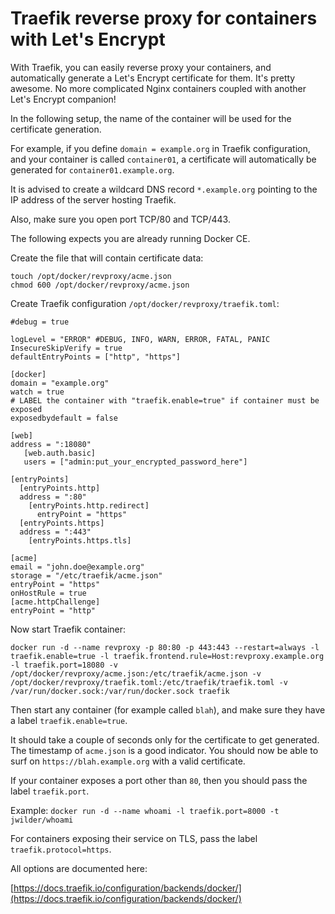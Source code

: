 # Traefik reverse proxy for containers with Let's Encrypt

With Traefik, you can easily reverse proxy your containers, and automatically generate a Let's Encrypt certificate for them. It's pretty awesome. No more complicated Nginx containers coupled with another Let's Encrypt companion!

In the following setup, the name of the container will be used for the certificate generation.

For example, if you define `domain = example.org` in Traefik configuration, and your container is called `container01`, a certificate will automatically be generated for `container01.example.org`.

It is advised to create a wildcard DNS record `*.example.org` pointing to the IP address of the server hosting Traefik.

Also, make sure you open port TCP/80 and TCP/443.

The following expects you are already running Docker CE.

Create the file that will contain certificate data:

```
touch /opt/docker/revproxy/acme.json
chmod 600 /opt/docker/revproxy/acme.json
```
Create Traefik configuration `/opt/docker/revproxy/traefik.toml`:

```
#debug = true

logLevel = "ERROR" #DEBUG, INFO, WARN, ERROR, FATAL, PANIC
InsecureSkipVerify = true 
defaultEntryPoints = ["http", "https"]

[docker]
domain = "example.org"
watch = true
# LABEL the container with "traefik.enable=true" if container must be exposed
exposedbydefault = false

[web]
address = ":18080"
   [web.auth.basic]
   users = ["admin:put_your_encrypted_password_here"]

[entryPoints]
  [entryPoints.http]
  address = ":80"
    [entryPoints.http.redirect]
      entryPoint = "https"
  [entryPoints.https]
  address = ":443"
    [entryPoints.https.tls]

[acme]
email = "john.doe@example.org"
storage = "/etc/traefik/acme.json"
entryPoint = "https"
onHostRule = true
[acme.httpChallenge]
entryPoint = "http"
```

Now start Traefik container:

```
docker run -d --name revproxy -p 80:80 -p 443:443 --restart=always -l traefik.enable=true -l traefik.frontend.rule=Host:revproxy.example.org -l traefik.port=18080 -v /opt/docker/revproxy/acme.json:/etc/traefik/acme.json -v /opt/docker/revproxy/traefik.toml:/etc/traefik/traefik.toml -v /var/run/docker.sock:/var/run/docker.sock traefik
```

Then start any container (for example called `blah`), and make sure they have a label `traefik.enable=true`.

It should take a couple of seconds only for the certificate to get generated. The timestamp of `acme.json` is a good indicator. You should now be able to surf on `https://blah.example.org` with a valid certificate.

If your container exposes a port other than `80`, then you should pass the label `traefik.port`.

Example: `docker run -d --name whoami -l traefik.port=8000 -t jwilder/whoami`

For containers exposing their service on TLS, pass the label `traefik.protocol=https`.

All options are documented here:

[https://docs.traefik.io/configuration/backends/docker/](https://docs.traefik.io/configuration/backends/docker/)
